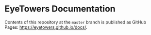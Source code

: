 # EyeTowers Documentation

Contents of this repository at the `master` branch is published as GitHub Pages:
https://eyetowers.github.io/docs/.
